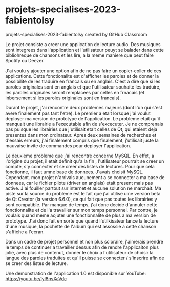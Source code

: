 # projets-specialises-2023-fabientolsy
projets-specialises-2023-fabientolsy created by GitHub Classroom

Le projet consiste a creer une application de lecture audio. Des musiques sont integrees dans l'application et l'utilisateur peuyt se balader dans cette bibliohreque de chansons et les lire, a la meme maniere que peut faire Spotify ou Deezer.

J'ai voulu y ajouter une option afin de ne pas faire un copier-coller de ces applications. Cette fonctionalite est d'afficher les paroles et de donner la possibilite de les traduire en francais ou en anglais. C'est a dire que si les paroles originales sont en anglais et que l'utilisateur souhaite les traduire, les paroles originales seront remplacees par celles en frnacais (et inbersement si les paroles originales sont en francais).

Durant le projet, j'ai rencontre deux problemes majeurs (dont l'un qui s'est avere finalement pas tant l'etre). 
Le premier a etait lorsque j'ai voulut deployer ma version de prototype de l'application. Le probleme etait qu'il manquait une librairie a l'executable afin de s'excecuter. Je ne comprenais pas puisque les librairies que j'utilisait etait celles de Qt, qui etaient deja presentes dans mon ordinateur. Apres deux semaines de recherches et d'essais erreurs, j'ai finalement compris que finalement, j'utilisait juste la mauvaise invite de commandes pour deployer l'application.

Le deuxieme probleme que j'ai rencontre concerne MySQL. En effet, a l'origine du projet, il etait definit qu'a la fin , l'utilisateur pourrait se creer un compte, s'y connecter et se creer des listes de lectures. Pour que cela fonctionne, il faut umne base de donnees. J'avais choisit MySQL. Cependant. mon projet n'arrivais aucunement a se connecter a ma base de donnees, car le fichier pilote (driver en anglais) etait present mais pas active. J'ai fouiller partout sur internet et aucune solution ne marchait. Ma piste sur la source du probleme est le fait que j'ai utilise uine version beta de Qt Creator (la version 6.6.0), ce qui fait que pas toutes les librairies y sont compatible. Par manque de temps, j'ai donc decide d'annuler cette fonctionnalite et de l'a travailler sur mon temps personnel. Par contre, je voulais quand meme aojuter une fonctionnalite de plus a ma version de prototype. J'ai donc fait en sorte que quand l'utilkisateur lance la lecture d'une musique, la pochette de l'album qui est assossie a cette chanson s'affiche a l'ecran.

Dans un cadre de projet personnel et non plus scloraire, j'aimerais prendre le temps de continuer a travailler dessus afin de rendre l'applicaiton plus jolie, avec plus de contenut, donner le choix a l'utilisateur de choisir la langue des paroles traduites et qu'il puisse se connecter / s'inscrire afin de se creer des listes de lecture.

Une demonstration de l'application 1.0 est disponible sur YouTube: https://youtu.be/lyI8nsXaVdc

